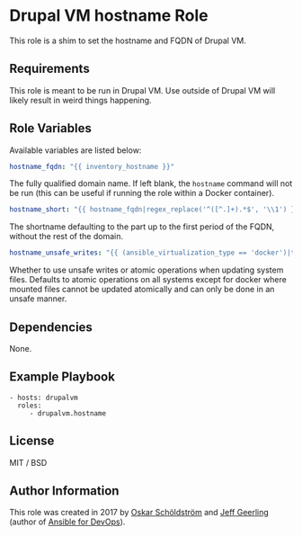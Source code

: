 # Drupal VM hostname Role

This role is a shim to set the hostname and FQDN of Drupal VM.

## Requirements

This role is meant to be run in Drupal VM. Use outside of Drupal VM will likely result in weird things happening.

## Role Variables

Available variables are listed below:

```yaml
hostname_fqdn: "{{ inventory_hostname }}"
```

The fully qualified domain name. If left blank, the `hostname` command will not be run (this can be useful if running the role within a Docker container).

```yaml
hostname_short: "{{ hostname_fqdn|regex_replace('^([^.]+).*$', '\\1') }}"
```

The shortname defaulting to the part up to the first period of the FQDN, without the rest of the domain.

```yaml
hostname_unsafe_writes: "{{ (ansible_virtualization_type == 'docker')|ternary('yes', 'no')|bool }}"
```

Whether to use unsafe writes or atomic operations when updating system files. Defaults to atomic operations on all systems except for docker where mounted files cannot be updated atomically and can only be done in an unsafe manner.

## Dependencies

None.

## Example Playbook

    - hosts: drupalvm
      roles:
         - drupalvm.hostname

## License

MIT / BSD

## Author Information

This role was created in 2017 by [Oskar Schöldström](http://oxy.fi) and [Jeff Geerling](https://www.jeffgeerling.com/) (author of [Ansible for DevOps](https://www.ansiblefordevops.com/)).
